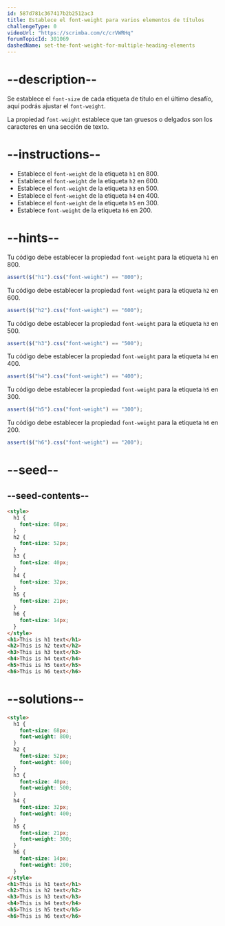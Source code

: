 ```yaml
---
id: 587d781c367417b2b2512ac3
title: Establece el font-weight para varios elementos de títulos
challengeType: 0
videoUrl: "https://scrimba.com/c/crVWRHq"
forumTopicId: 301069
dashedName: set-the-font-weight-for-multiple-heading-elements
---
```


# --description--

Se establece el `font-size` de cada etiqueta de título en el último desafío, aquí podrás ajustar el `font-weight`.

La propiedad `font-weight` establece que tan gruesos o delgados son los caracteres en una sección de texto.

# --instructions--

<ul><li>Establece el <code>font-weight</code> de la etiqueta <code>h1</code> en 800.</li><li>Establece el <code>font-weight</code> de la etiqueta <code>h2</code> en 600.</li><li>Establece el <code>font-weight</code> de la etiqueta <code>h3</code> en 500.</li><li>Establece el <code>font-weight</code> de la etiqueta <code>h4</code> en 400.</li><li>Establece el <code>font-weight</code> de la etiqueta <code>h5</code> en 300.</li><li>Establece <code>font-weight</code> de la etiqueta <code>h6</code> en 200.</li></ul>

# --hints--

Tu código debe establecer la propiedad `font-weight` para la etiqueta `h1` en 800.

```js
assert($("h1").css("font-weight") == "800");
```

Tu código debe establecer la propiedad `font-weight` para la etiqueta `h2` en 600.

```js
assert($("h2").css("font-weight") == "600");
```

Tu código debe establecer la propiedad `font-weight` para la etiqueta `h3` en 500.

```js
assert($("h3").css("font-weight") == "500");
```

Tu código debe establecer la propiedad `font-weight` para la etiqueta `h4` en 400.

```js
assert($("h4").css("font-weight") == "400");
```

Tu código debe establecer la propiedad `font-weight` para la etiqueta `h5` en 300.

```js
assert($("h5").css("font-weight") == "300");
```

Tu código debe establecer la propiedad `font-weight` para la etiqueta `h6` en 200.

```js
assert($("h6").css("font-weight") == "200");
```

# --seed--

## --seed-contents--

```html
<style>
  h1 {
    font-size: 68px;
  }
  h2 {
    font-size: 52px;
  }
  h3 {
    font-size: 40px;
  }
  h4 {
    font-size: 32px;
  }
  h5 {
    font-size: 21px;
  }
  h6 {
    font-size: 14px;
  }
</style>
<h1>This is h1 text</h1>
<h2>This is h2 text</h2>
<h3>This is h3 text</h3>
<h4>This is h4 text</h4>
<h5>This is h5 text</h5>
<h6>This is h6 text</h6>
```

# --solutions--

```html
<style>
  h1 {
    font-size: 68px;
    font-weight: 800;
  }
  h2 {
    font-size: 52px;
    font-weight: 600;
  }
  h3 {
    font-size: 40px;
    font-weight: 500;
  }
  h4 {
    font-size: 32px;
    font-weight: 400;
  }
  h5 {
    font-size: 21px;
    font-weight: 300;
  }
  h6 {
    font-size: 14px;
    font-weight: 200;
  }
</style>
<h1>This is h1 text</h1>
<h2>This is h2 text</h2>
<h3>This is h3 text</h3>
<h4>This is h4 text</h4>
<h5>This is h5 text</h5>
<h6>This is h6 text</h6>
```
